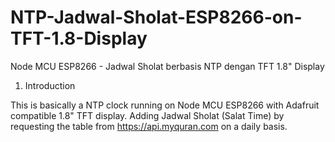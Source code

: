 # NTP-Jadwal-Sholat-ESP8266-on-TFT-1.8-Display
Node MCU ESP8266 - Jadwal Sholat berbasis NTP dengan TFT 1.8" Display

1. Introduction

This is basically a NTP clock running on Node MCU ESP8266 with Adafruit compatible 1.8" TFT display. 
Adding Jadwal Sholat (Salat Time) by requesting the table from https://api.myquran.com on a daily basis.


